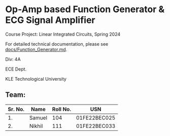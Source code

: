 # Op-Amp based Function Generator & ECG Signal Amplifier

Course Project: Linear Integrated Circuits, Spring 2024

For detailed technical documentation, please see [docs/Function_Generator.md](docs/Function_Generator.md).

Div: 4A

ECE Dept.

KLE Technological University

## Team:
Sr. No. | Name | Roll No. | USN
--------|------|----------|----
1.|Samuel|104|01FE22BEC025
2.|Nikhil|111|01FE22BEC033
